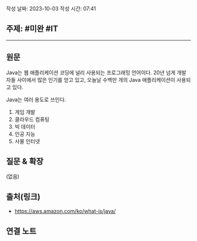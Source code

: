 작성 날짜: 2023-10-03
작성 시간: 07:41

## 주제: #미완 #IT

----
## 원문
Java는 웹 애플리케이션 코딩에 널리 사용되는 프로그래밍 언어이다. 20년 넘게 개발자들 사이에서 많은 인기를 얻고 있고, 오늘날 수백만 개의 Java 애플리케이션이 사용되고 있다. 

Java는 여러 용도로 쓰인다.
1. 게임 개발
2. 클라우드 컴퓨팅
3. 빅 데이터
4. 인공 지능
5. 사물 인터넷



## 질문 & 확장

(없음)

## 출처(링크)
- https://aws.amazon.com/ko/what-is/java/

## 연결 노트










